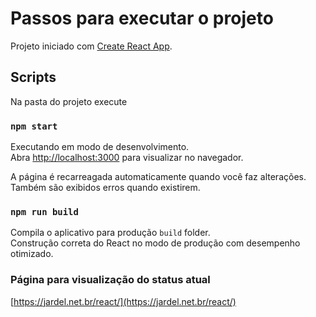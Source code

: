# Passos para executar o projeto

Projeto iniciado com [Create React App](https://github.com/facebook/create-react-app).

## Scripts

Na pasta do projeto execute

### `npm start`

Executando em modo de desenvolvimento.\
Abra [http://localhost:3000](http://localhost:3000) para visualizar no navegador.

A página é recarreagada automaticamente quando você faz alterações.\
Também são exibidos erros quando existirem.

### `npm run build`

Compila o aplicativo para produção `build` folder.\
Construção correta do React no modo de produção com desempenho otimizado.

### Página para visualização do status atual
[https://jardel.net.br/react/](https://jardel.net.br/react/)
